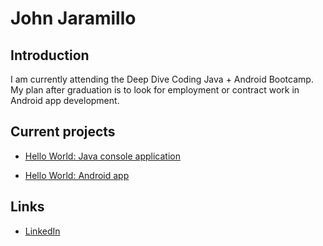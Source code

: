  # John Jaramillo
    
 ## Introduction

 I am currently attending the Deep Dive Coding Java + Android Bootcamp. My plan after graduation is to look for employment or contract work in Android app development.
    
 ## Current projects

 * [Hello World: Java console application](https://github.com/John-Jaramillo/deep-dive-hello-world-ij)

 * [Hello World: Android app](https://github.com/John-Jaramillo/android-hello-world)

 ## Links

 * [LinkedIn](https://www.linkedin.com/in/john-jaramillo-5172521b3/)